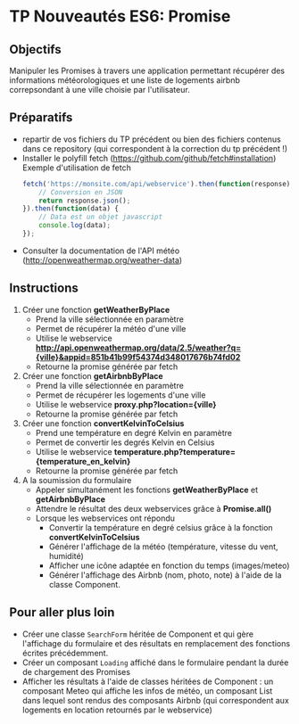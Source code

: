 # TP Nouveautés ES6: Promise

## Objectifs
Manipuler les Promises à travers une application permettant récupérer des informations météorologiques et une liste de logements airbnb correpsondant à une ville choisie par l'utilisateur.  

## Préparatifs
- repartir de vos fichiers du TP précédent ou bien des fichiers contenus dans ce repository (qui correspondent à la correction du tp précédent !)
- Installer le polyfill fetch (https://github.com/github/fetch#installation)
    Exemple d'utilisation de fetch
    ```js
    fetch('https://monsite.com/api/webservice').then(function(response) { 
        // Conversion en JSON
        return response.json();
    }).then(function(data) {
        // Data est un objet javascript
        console.log(data); 
    });
    ```
- Consulter la documentation de l'API météo (http://openweathermap.org/weather-data)


## Instructions

1. Créer une fonction **getWeatherByPlace**
    + Prend la ville sélectionnée en paramètre
    + Permet de récupérer la météo d'une ville
    + Utilise le webservice **http://api.openweathermap.org/data/2.5/weather?q={ville}&appid=851b41b99f54374d348017676b74fd02**
    + Retourne la promise générée par fetch
2. Créer une fonction **getAirbnbByPlace**
    + Prend la ville sélectionnée en paramètre
    + Permet de récupérer les logements d'une ville
    + Utilise le webservice **proxy.php?location={ville}**
    + Retourne la promise générée par fetch
3. Créer une fonction **convertKelvinToCelsius**
    + Prend une température en degré Kelvin en paramètre
    + Permet de convertir les degrés Kelvin en Celsius
    + Utilise le webservice **temperature.php?temperature={temperature_en_kelvin}**
    + Retourne la promise générée par fetch
4. A la soumission du formulaire
    + Appeler simultanément les fonctions **getWeatherByPlace** et **getAirbnbByPlace**
    + Attendre le résultat des deux webservices grâce à **Promise.all()**
    + Lorsque les webservices ont répondu
        * Convertir la température en degré celsius grâce à la fonction **convertKelvinToCelsius**
        * Générer l'affichage de la météo (température, vitesse du vent, humidité)
        * Afficher une icône adaptée en fonction du temps (images/meteo)
        * Générer l'affichage des Airbnb (nom, photo, note) à l'aide de la classe Component.


## Pour aller plus loin
- Créer une classe `SearchForm` héritée de Component et qui gère l'affichage du formulaire et des résultats en remplacement des fonctions écrites précédemment.
- Créer un composant `Loading` affiché dans le formulaire pendant la durée de chargement des Promises
- Afficher les résultats à l'aide de classes héritées de Component : un composant Meteo qui affiche les infos de météo, un composant List dans lequel sont rendus des composants Airbnb (qui correspondent aux logements en location retournés par le webservice)
<!--
classe form extends component : remplacer fonctions par méthodes de la classe (
render(element){
    if ( this.element ) {
        this.element.removeEventListener('submit', this.handleSubmit ); 
    }
    this.element = element;
    this.element.addEventListener('submit', this.handleSubmit );
    super.render( element );
}

promises : chainage converttocelsius plutôt sur getweather que sur promise.all

-->

